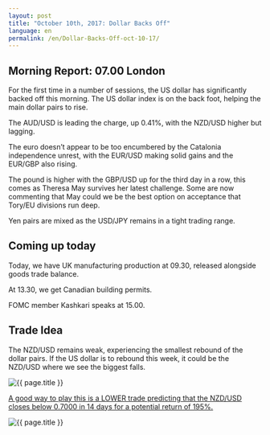 ```yaml
---
layout: post
title: "October 10th, 2017: Dollar Backs Off"
language: en
permalink: /en/Dollar-Backs-Off-oct-10-17/
---
```

## Morning Report: 07.00 London

For the first time in a number of sessions, the US dollar has significantly backed off this morning. The US dollar index is on the back foot, helping the main dollar pairs to rise. 

The AUD/USD is leading the charge, up 0.41%, with the NZD/USD higher but lagging. 

The euro doesn’t appear to be too encumbered by the Catalonia independence unrest, with the EUR/USD making solid gains and the EUR/GBP also rising. 

The pound is higher with the GBP/USD up for the third day in a row, this comes as Theresa May survives her latest challenge. Some are now commenting that May could we be the best option on acceptance that Tory/EU divisions run deep. 

Yen pairs are mixed as the USD/JPY remains in a tight trading range. 

## Coming up today 

Today, we have UK manufacturing production at 09.30, released alongside goods trade balance. 

At 13.30, we get Canadian building permits. 

FOMC member Kashkari speaks at 15.00. 

## Trade Idea

The NZD/USD remains weak, experiencing the smallest rebound of the dollar pairs. If the US dollar is to rebound this week, it could be the NZD/USD where we see the biggest falls. 

<img class="post-image" src="{{ site.url }}/images/oct/2017-10-10_06-36-10.jpg" alt="{{ page.title }}" title="{{ page.title }}">

<a href="%LINK%%?currency=GBP&market=forex&underlying=frxNZDUSD&formname=higherlower&duration_amount=14&duration_units=d&amount=10&amount_type=payout&expiry_type=duration&barrier=0.7000" target="_blank">A good way to play this is a LOWER trade predicting that the NZD/USD closes below 0.7000 in 14 days for a potential return of 195%.</a>

<img class="post-image" src="{{ site.url }}/images/oct/2017-10-10_06-38-14.jpg" alt="{{ page.title }}" title="{{ page.title }}">

